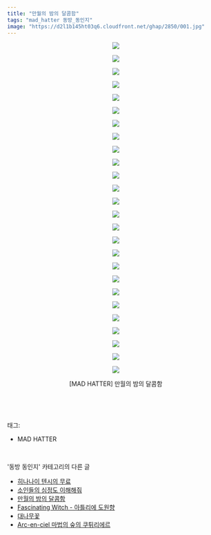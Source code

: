 ```yaml
---
title: "만월의 밤의 달콤함"
tags: "mad_hatter 동방_동인지"
image: "https://d2l1b145ht03q6.cloudfront.net/ghap/2850/001.jpg"
---
```

<div class="article">
<p style="text-align: center; clear: none; float: none;"><img src="{{ site.imgserver1 }}/ghap/2850/001.jpg"/></p>
<p style="text-align: center; clear: none; float: none;"><img src="{{ site.imgserver1 }}/ghap/2850/002.jpg"/></p>
<p style="text-align: center; clear: none; float: none;"><img src="{{ site.imgserver1 }}/ghap/2850/003.jpg"/></p>
<p style="text-align: center; clear: none; float: none;"><img src="{{ site.imgserver1 }}/ghap/2850/004.jpg"/></p>
<p style="text-align: center; clear: none; float: none;"><img src="{{ site.imgserver1 }}/ghap/2850/005.jpg"/></p>
<p style="text-align: center; clear: none; float: none;"><img src="{{ site.imgserver1 }}/ghap/2850/006.jpg"/></p>
<p style="text-align: center; clear: none; float: none;"><img src="{{ site.imgserver1 }}/ghap/2850/007.jpg"/></p>
<p style="text-align: center; clear: none; float: none;"><img src="{{ site.imgserver1 }}/ghap/2850/008.jpg"/></p>
<p style="text-align: center; clear: none; float: none;"><img src="{{ site.imgserver1 }}/ghap/2850/009.jpg"/></p>
<p style="text-align: center; clear: none; float: none;"><img src="{{ site.imgserver1 }}/ghap/2850/010.jpg"/></p>
<p style="text-align: center; clear: none; float: none;"><img src="{{ site.imgserver1 }}/ghap/2850/011.jpg"/></p>
<p style="text-align: center; clear: none; float: none;"><img src="{{ site.imgserver1 }}/ghap/2850/012.jpg"/></p>
<p style="text-align: center; clear: none; float: none;"><img src="{{ site.imgserver1 }}/ghap/2850/013.jpg"/></p>
<p style="text-align: center; clear: none; float: none;"><img src="{{ site.imgserver1 }}/ghap/2850/014.jpg"/></p>
<p style="text-align: center; clear: none; float: none;"><img src="{{ site.imgserver1 }}/ghap/2850/015.jpg"/></p>
<p style="text-align: center; clear: none; float: none;"><img src="{{ site.imgserver1 }}/ghap/2850/016.jpg"/></p>
<p style="text-align: center; clear: none; float: none;"><img src="{{ site.imgserver1 }}/ghap/2850/017.jpg"/></p>
<p style="text-align: center; clear: none; float: none;"><img src="{{ site.imgserver1 }}/ghap/2850/018.jpg"/></p>
<p style="text-align: center; clear: none; float: none;"><img src="{{ site.imgserver1 }}/ghap/2850/019.jpg"/></p>
<p style="text-align: center; clear: none; float: none;"><img src="{{ site.imgserver1 }}/ghap/2850/020.jpg"/></p>
<p style="text-align: center; clear: none; float: none;"><img src="{{ site.imgserver1 }}/ghap/2850/021.jpg"/></p>
<p style="text-align: center; clear: none; float: none;"><img src="{{ site.imgserver1 }}/ghap/2850/022.jpg"/></p>
<p style="text-align: center; clear: none; float: none;"><img src="{{ site.imgserver1 }}/ghap/2850/023.jpg"/></p>
<p style="text-align: center; clear: none; float: none;"><img src="{{ site.imgserver1 }}/ghap/2850/024.jpg"/></p>
<p style="text-align: center; clear: none; float: none;"><img src="{{ site.imgserver1 }}/ghap/2850/025.jpg"/></p>
<p style="text-align: center; clear: none; float: none;"><img src="{{ site.imgserver1 }}/ghap/2850/026.jpg"/></p>
<p style="text-align: center; clear: none; float: none;">[MAD HATTER] 만월의 밤의 달콤함</p>
<p><br/></p>
</div><br/>
<div class="tagTrail">
<p>태그: </p>
<ul>
<li>MAD HATTER</li>
</ul>
</div><br/>
<div class="another">
<p>'동방 동인지' 카테고리의 다른 글</p>
<ul>
<li><a href="/ghap_2852">히나나이 텐시의 무료</a></li>
<li><a href="/ghap_2851">소인들의 심정도 이해해줘</a></li>
<li><a href="/ghap_2850">만월의 밤의 달콤함</a></li>
<li><a href="/ghap_2849">Fascinating Witch - 아틀리에 도원향</a></li>
<li><a href="/ghap_2848">대나무꽃</a></li>
<li><a href="/ghap_2847">Arc-en-ciel 마법의 숲의 쿠튀리에르</a></li>
</ul>
</div><br/>
<div class="cb_module cb_fluid">
<div class="cb_wrt cb_profile">
</div><!-- commentList close -->
</div><br/>
